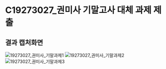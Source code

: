 # C19273027_권미사 기말고사 대체 과제 제출

## 결과 캡처화면
![19273027_권미사_기말과제1](https://user-images.githubusercontent.com/71074287/101283584-a8607480-381e-11eb-966c-3512659e67a8.png)
![19273027_권미사_기말과제2](https://user-images.githubusercontent.com/71074287/101283585-aa2a3800-381e-11eb-8f48-a52840eae099.png)
![19273027_권미사_기말과제3](https://user-images.githubusercontent.com/71074287/101283587-ab5b6500-381e-11eb-8a98-26626e949768.png)
